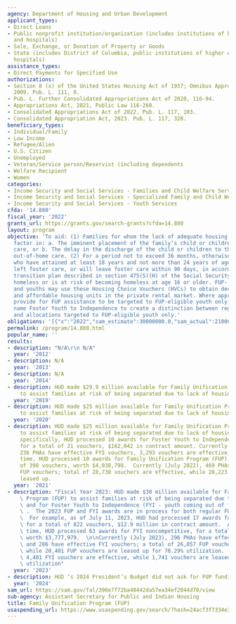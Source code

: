 ```yaml
---
agency: Department of Housing and Urban Development
applicant_types:
- Direct Loans
- Public nonprofit institution/organization (includes institutions of higher education
  and hospitals)
- Sale, Exchange, or Donation of Property or Goods
- State (includes District of Columbia, public institutions of higher education and
  hospitals)
assistance_types:
- Direct Payments for Specified Use
authorizations:
- Section 8 (x) of the United States Housing Act of 1937; Omnibus Appropriations Act
  2009. Pub. L. 111, 8.
- Pub. L. Further Consolidated Appropriations Act of 2020, 116-94.
- Appropriations Act, 2021, Public Law 116-260.
- Consolidated Appropriations Act of 2022. Pub. L. 117, 103.
- Consolidated Appropriation Act, 2023. Pub. L. 117, 328.
beneficiary_types:
- Individual/Family
- Low Income
- Refugee/Alien
- U.S. Citizen
- Unemployed
- Veteran/Service person/Reservist (including dependents
- Welfare Recipient
- Women
categories:
- Income Security and Social Services - Families and Child Welfare Services
- Income Security and Social Services - Specialized Family and Child Welfare Services
- Income Security and Social Services - Youth Services
cfda: '14.880'
fiscal_year: '2022'
grants_url: https://grants.gov/search-grants?cfda=14.880
layout: program
objective: 'To aid: (1) Families for whom the lack of adequate housing is a primary
  factor in: a. The imminent placement of the family’s child or children in out-of-home
  care, or b. The delay in the discharge of the child or children to the family from
  out-of-home care. (2) For a period not to exceed 36 months, otherwise eligible youths
  who have attained at least 18 years and not more than 24 years of age and who have
  left foster care, or will leave foster care within 90 days, in accordance with a
  transition plan described in section 475(5)(H) of the Social Security Act and is
  homeless or is at risk of becoming homeless at age 16 or older. FUP- eligible families
  and youths may use these Housing Choice Vouchers (HVCs) to obtain decent, safe,
  and affordable housing units in the private rental market. Where appropriations
  provide for FUP assistance to be targeted to FUP-eligible youth only, HUD uses the
  name Foster Youth to Independence to create a distinction between regular FUP allocations
  and allocations targeted to FUP-eligible youth only.'
obligations: '[{"x":"2022","sam_estimate":30000000.0,"sam_actual":21000000.0,"usa_spending_actual":-441855.64},{"x":"2023","sam_estimate":39000000.0,"sam_actual":0.0,"usa_spending_actual":-993315.35},{"x":"2024","sam_estimate":0.0,"sam_actual":0.0,"usa_spending_actual":-978815.0}]'
permalink: /program/14.880.html
popular_name: ''
results:
- description: "N/A\r\n N/A"
  year: '2012'
- description: N/A
  year: '2013'
- description: N/A
  year: '2014'
- description: HUD made $29.9 million available for Family Unification Program (FUP)
    to assist families at risk of being separated due to lack of housing.
  year: '2019'
- description: HUD made $25 million available for Family Unification Program (FUP)
    to assist families at risk of being separated due to lack of housing.
  year: '2020'
- description: HUD made $25 million available for Family Unification Program (FUP)
    to assist families at risk of being separated due to lack of housing.  In FY 2021
    specifically, HUD processed 10 awards for Foster Youth to Independence (FYI),
    for a total of 21 vouchers, $162,042 in contract amount. Currently (July 2022),
    236 PHAs have effective FYI vouchers, 3,293 vouchers are effective, At the same
    time, HUD processed 10 awards for Family Unification Program (FUP), for a total
    of 398 vouchers, worth $4,038,798.  Currently (July 2022), 469 PHAs have effective
    FUP vouchers; total of 28,738 vouchers are effective, while 20,223 voucher are
    leased up.
  year: '2021'
- description: "Fiscal Year 2023: HUD made $30 million available for Family Unification\
    \ Program (FUP) to assist families at risk of being separated due to lack of housing\
    \ and for Foster Youth to Independence (FYI - youth coming out of foster care)\
    \ .  The 2023 FUP and FYI awards are in process for both regular FUP and FYI participants.\
    \  For example, as of July 11, 2023, HUD had processed 17 awards for FYI (NOFO-competitive)\
    \ for a total of 822 vouchers, $12.9 million in contract amount.  At the same\
    \ time, HUD processed 63 awards for FYI noncompetitive, for a total of 415 vouchers,\
    \ worth $3,777,979.  \n\nCurrently (July 2023), 296 PHAs have effective FUP vouchers\
    \ and 286 have effective FYI vouchers; a total of 26,057 FUP vouchers are effective,\
    \ while 20,401 FUP vouchers are leased up for 78.29% utilization.  A total of\
    \ 4,401 FYI vouchers are effective, while 1,741 vouchers are leased up, for 43.37%\
    \ utilization"
  year: '2023'
- description: HUD ‘s 2024 President’s Budget did not ask for FUP funding.
  year: '2024'
sam_url: https://sam.gov/fal/396e7f72ba48442da57ea34ef2044d70/view
sub-agency: Assistant Secretary for Public and Indian Housing
title: Family Unification Program (FUP)
usaspending_url: https://www.usaspending.gov/search/?hash=24acf3f7334e3c64ce797fdc18014252
---
```

